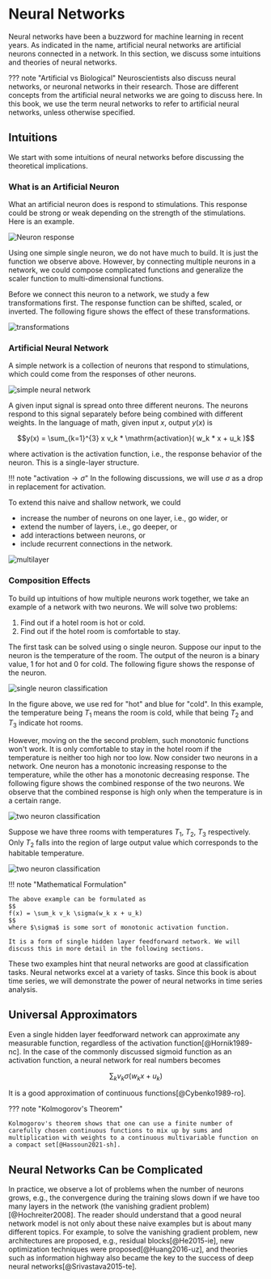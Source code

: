 # Neural Networks

Neural networks have been a buzzword for machine learning in recent years. As indicated in the name, artificial neural networks are artificial neurons connected in a network. In this section, we discuss some intuitions and theories of neural networks.

??? note "Artificial vs Biological"
    Neuroscientists also discuss neural networks, or neuronal networks in their research. Those are different concepts from the artificial neural networks we are going to discuss here. In this book, we use the term neural networks to refer to artificial neural networks, unless otherwise specified.


## Intuitions

We start with some intuitions of neural networks before discussing the theoretical implications.


### What is an Artificial Neuron

What an artificial neuron does is respond to stimulations. This response could be strong or weak depending on the strength of the stimulations. Here is an example.

![Neuron response](../assets/neural-net/neuron-response.png)

Using one simple single neuron, we do not have much to build. It is just the function we observe above. However, by connecting multiple neurons in a network, we could compose complicated functions and generalize the scaler function to multi-dimensional functions.

Before we connect this neuron to a network, we study a few transformations first. The response function can be shifted, scaled, or inverted. The following figure shows the effect of these transformations.

![transformations](../assets/neural-net/transformation-activation.jpg)


### Artificial Neural Network

A simple network is a collection of neurons that respond to stimulations, which could come from the responses of other neurons.

![simple neural network](../assets/neural-net/neural-network-simple.png)

A given input signal is spread onto three different neurons. The neurons respond to this signal separately before being combined with different weights. In the language of math, given input $x$, output $y(x)$ is

$$y(x) = \sum_{k=1}^{3} x v_k * \mathrm{activation}( w_k * x + u_k )$$

where $\mathrm{activation}$ is the activation function, i.e., the response behavior of the neuron. This is a single-layer structure.

!!! note "$\mathrm{activation} \to \sigma$"
    In the following discussions, we will use $\sigma$ as a drop in replacement for $\mathrm{activation}$.

To extend this naive and shallow network, we could

* increase the number of neurons on one layer, i.e., go wider, or
* extend the number of layers, i.e., go deeper, or
* add interactions between neurons, or
* include recurrent connections in the network.

![multilayer](../assets/neural-net/multilayer.jpg)


### Composition Effects

To build up intuitions of how multiple neurons work together, we take an example of a network with two neurons. We will solve two problems:

1. Find out if a hotel room is hot or cold.
2. Find out if the hotel room is comfortable to stay.

The first task can be solved using o single neuron. Suppose our input to the neuron is the temperature of the room. The output of the neuron is a binary value, 1 for hot and 0 for cold. The following figure shows the response of the neuron.

![single neuron classification](../assets/neural-net/one-neuron-classification.png)

In the figure above, we use red for "hot" and blue for "cold". In this example, the temperature being $T_1$ means the room is cold, while that being $T_2$ and $T_3$ indicate hot rooms.

However, moving on the the second problem, such monotonic functions won't work. It is only comfortable to stay in the hotel room if the temperature is neither too high nor too low. Now consider two neurons in a network. One neuron has a monotonic increasing response to the temperature, while the other has a monotonic decreasing response. The following figure shows the combined response of the two neurons. We observe that the combined response is high only when the temperature is in a certain range.

![two neuron classification](../assets/neural-net/two-neuron-network.png)

Suppose we have three rooms with temperatures $T_1$, $T_2$, $T_3$ respectively. Only $T_2$ falls into the region of large output value which corresponds to the habitable temperature.

![two neuron classification](../assets/neural-net/two-neuron-classification-result.png)

!!! note "Mathematical Formulation"

    The above example can be formulated as
    $$
    f(x) = \sum_k v_k \sigma(w_k x + u_k)
    $$
    where $\sigma$ is some sort of monotonic activation function.

    It is a form of single hidden layer feedforward network. We will discuss this in more detail in the following sections.

These two examples hint that neural networks are good at classification tasks. Neural networks excel at a variety of tasks. Since this book is about time series, we will demonstrate the power of neural networks in time series analysis.


## Universal Approximators

Even a single hidden layer feedforward network can approximate any measurable function, regardless of the activation function[@Hornik1989-nc]. In the case of the commonly discussed sigmoid function as an activation function, a neural network for real numbers becomes

$$
\sum_k v_k \sigma(w_k x + u_k)
$$

It is a good approximation of continuous functions[@Cybenko1989-ro].


??? note "Kolmogorov's Theorem"

    Kolmogorov's theorem shows that one can use a finite number of carefully chosen continuous functions to mix up by sums and multiplication with weights to a continuous multivariable function on a compact set[@Hassoun2021-sh].


## Neural Networks Can be Complicated

In practice, we observe a lot of problems when the number of neurons grows, e.g., the convergence during the training slows down if we have too many layers in the network (the vanishing gradient problem) [@Hochreiter2008]. The reader should understand that a good neural network model is not only about these naive examples but is about many different topics. For example, to solve the vanishing gradient problem, new architectures are proposed, e.g., residual blocks[@He2015-ie], new optimization techniques were proposed[@Huang2016-uz], and theories such as information highway also became the key to the success of deep neural networks[@Srivastava2015-te].

